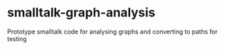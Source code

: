 smalltalk-graph-analysis
========================

Prototype smalltalk code for analysing graphs and converting to paths for testing